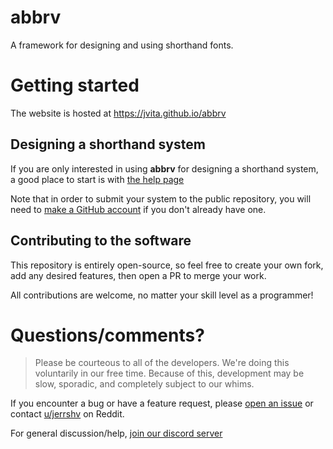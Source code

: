 # abbrv
A framework for designing and using shorthand fonts.

# Getting started
The website is hosted at https://jvita.github.io/abbrv

## Designing a shorthand system
If you are only interested in using **abbrv** for designing a shorthand system, a good place to start is with [the help page](https://jvita.github.io/abbrv/help.html)

Note that in order to submit your system to the public repository, you will need to [make a GitHub account](https://docs.github.com/en/get-started/start-your-journey/creating-an-account-on-github) if you don't already have one.

## Contributing to the software
This repository is entirely open-source, so feel free to create your own fork, add any desired features, then open a PR to merge your work.

All contributions are welcome, no matter your skill level as a programmer!

# Questions/comments?
> Please be courteous to all of the developers. We're doing this voluntarily in our free time. Because of this, development may be slow, sporadic, and completely subject to our whims.

If you encounter a bug or have a feature request, please [open an issue](https://github.com/jvita/abbrv/issues/new) or contact [u/jerrshv](https://www.reddit.com/user/jerrshv/) on Reddit.

For general discussion/help, [join our discord server](https://discord.com/invite/sK8VH4WzYM)
